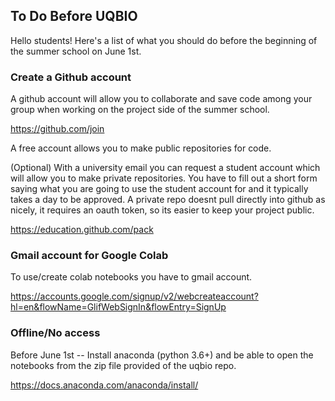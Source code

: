 ## To Do Before UQBIO

Hello students! Here's a list of what you should do before the beginning of the summer school on June 1st.

### Create a Github account

A github account will allow you to collaborate and save code among your group when working on the project side of the summer school.

https://github.com/join

A free account allows you to make public repositories for code.

(Optional) With a university email you can request a student account which will allow you to make private repositories.  You have to fill out a short form saying what you are going to use the student account for and it typically takes a day to be approved. A private repo doesnt pull directly into github as nicely, it requires an oauth token, so its easier to keep your project public.

https://education.github.com/pack

### Gmail account for Google Colab

To use/create colab notebooks you have to gmail account. 

https://accounts.google.com/signup/v2/webcreateaccount?hl=en&flowName=GlifWebSignIn&flowEntry=SignUp

### Offline/No access 

Before June 1st -- Install anaconda (python 3.6+) and be able to open the notebooks from the zip file provided of the uqbio repo.

https://docs.anaconda.com/anaconda/install/


